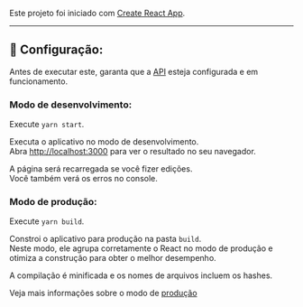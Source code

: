 Este projeto foi iniciado com [Create React App](https://github.com/facebook/create-react-app).

---

## :hammer: Configuração:

Antes de executar este, garanta que a [API](https://github.com/fnoquiq/projectSaaS-api) esteja configurada e em funcionamento.

### Modo de desenvolvimento:

Execute `yarn start`.

Executa o aplicativo no modo de desenvolvimento.<br />
Abra [http://localhost:3000](http://localhost:3000) para ver o resultado no seu navegador.

A página será recarregada se você fizer edições.<br />
Você também verá os erros no console.

### Modo de produção:

Execute `yarn build`.

Constroi o aplicativo para produção na pasta `build`.<br />
Neste modo, ele agrupa corretamente o React no modo de produção e otimiza a construção para obter o melhor desempenho.

A compilação é minificada e os nomes de arquivos incluem os hashes.<br />

Veja mais informações sobre o modo de [produção](https://facebook.github.io/create-react-app/docs/deployment)
